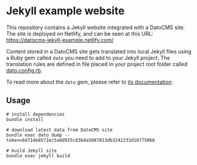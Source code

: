 # Jekyll example website

This repository contains a Jekyll website integrated with a DatoCMS site. The site is deployed on Netlify, and can be seen at this URL: https://datocms-jekyll-example.netlify.com/

Content stored in a DatoCMS site gets translated into local Jekyll files using a Ruby gem called `dato` you need to add to your Jekyll project. The translation rules are defined in file placed in your project root folder called [dato.config.rb](https://github.com/datocms/jekyll-example/blob/master/dato.config.rb).

To read more about the `dato` gem, please refer to [its documentation](https://github.com/datocms/ruby-datocms-client/blob/master/docs/dato-cli.md).

## Usage

```
# install dependencies
bundle install

# download latest data from DatoCMS site
bundle exec dato dump --token=6d71de8571ec5a8d925c83b4a5087813db3242233d187758b6

# build Jekyll site
bundle exec jekyll build
```
